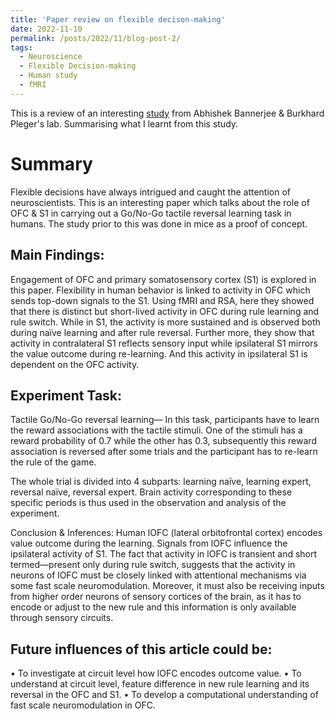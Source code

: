 ```yaml
---
title: 'Paper review on flexible decison-making'
date: 2022-11-10
permalink: /posts/2022/11/blog-post-2/
tags:
  - Neuroscience
  - Flexible Decision-making
  - Human study
  - fMRI
---
```


This is a review of an interesting [study](https://www.biorxiv.org/content/10.1101/2022.02.02.478729v1.full) from Abhishek Bannerjee
& Burkhard Pleger's lab. Summarising what I learnt from this study.

Summary
======

Flexible decisions have always intrigued and caught the attention of neuroscientists. This is an interesting paper which talks about the role of OFC & S1 in carrying out a Go/No-Go tactile reversal learning task in humans. The study prior to this was done in mice as a proof of concept.

Main Findings:
------

Engagement of OFC and primary somatosensory cortex (S1) is explored in this paper. Flexibility in human behavior is linked to activity in OFC which sends top-down signals to the S1. Using fMRI and RSA, here they showed that there is distinct but short-lived activity in OFC during rule learning and rule switch. While in S1, the activity is more sustained and is observed both during naïve learning and after rule reversal. Further more, they show that activity in contralateral S1 reflects sensory input while ipsilateral S1 mirrors the value outcome during re-learning. And this activity in ipsilateral S1 is dependent on the OFC activity.

Experiment Task:
------

Tactile Go/No-Go reversal learning— In this task, participants have to learn the reward associations with the tactile stimuli. One of the stimuli has a reward probability of 0.7 while the other has 0.3, subsequently this reward association is reversed after some trials and the participant has to re-learn the rule of the game.

The whole trial is divided into 4 subparts: learning naïve, learning expert, reversal naïve, reversal expert. Brain activity corresponding to these specific periods is thus used in the observation and analysis of the experiment.

Conclusion & Inferences:
Human lOFC (lateral orbitofrontal cortex) encodes value outcome during the learning. Signals from lOFC influence the ipsilateral activity of S1. The fact that activity in lOFC is transient and short termed—present only during rule switch, suggests that the activity in neurons of lOFC must be closely linked with attentional mechanisms via some fast scale neuromodulation. Moreover, it must also be receiving inputs from higher order neurons of sensory cortices of the brain, as it has to encode or adjust to the new rule and this information is only available through sensory circuits.

Future influences of this article could be:
------

•	To investigate at circuit level how lOFC encodes outcome value.
•	To understand at circuit level, feature difference in new rule learning and its reversal in the OFC and S1.
•	To develop a computational understanding of fast scale neuromodulation in OFC.
